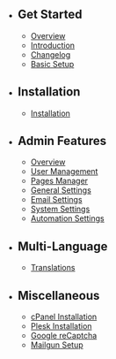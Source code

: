 - ## Get Started
    - [Overview](/{{version}}/overview)
    - [Introduction](/{{version}}/introduction)
    - [Changelog](/{{version}}/changelog)
    - [Basic Setup](/{{version}}/basic-setup)
- ## Installation
    - [Installation](/{{version}}/installation)
- ## Admin Features
    - [Overview](/{{version}}/admin-overview)
    - [User Management](/{{version}}/admin-user-management)
    - [Pages Manager](/{{version}}/admin-pages-manager)
    - [General Settings](/{{version}}/admin-general-settings)
    - [Email Settings](/{{version}}/admin-email-settings)
    - [System Settings](/{{version}}/admin-system-settings)
    - [Automation Settings](/{{version}}/admin-automation-settings)
- ## Multi-Language
    - [Translations](/{{version}}/translations)
- ## Miscellaneous
    - [cPanel Installation](/{{version}}/cpanel)
    - [Plesk Installation](/{{version}}/plesk)
    - [Google reCaptcha](/{{version}}/recaptcha)
    - [Mailgun Setup](/{{version}}/mailgun)